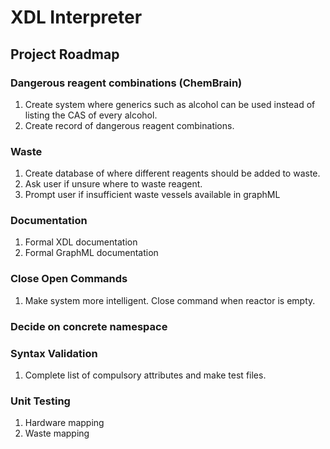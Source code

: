 # XDL Interpreter

## Project Roadmap

### Dangerous reagent combinations (ChemBrain)

1. Create system where generics such as alcohol can be used instead of listing the CAS of every alcohol.
2. Create record of dangerous reagent combinations.

### Waste

1. Create database of where different reagents should be added to waste.
2. Ask user if unsure where to waste reagent.
3. Prompt user if insufficient waste vessels available in graphML

### Documentation

1. Formal XDL documentation
2. Formal GraphML documentation

### Close Open Commands

1. Make system more intelligent. Close command when reactor is empty.

### Decide on concrete namespace

### Syntax Validation

1. Complete list of compulsory attributes and make test files.

### Unit Testing

1. Hardware mapping
2. Waste mapping